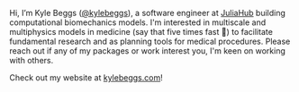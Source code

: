 Hi, I’m Kyle Beggs ([@kylebeggs](https://github.com/kylebeggs)), a software engineer at [JuliaHub](https://juliahub.com/) building computational biomechanics models. I'm interested in multiscale and multiphysics models in medicine (say that five times fast 🤣) to facilitate fundamental research and as planning tools for medical procedures. Please reach out if any of my packages or work interest you, I'm keen on working with others.

Check out my website at [kylebeggs.com](https://kylebeggs.com)!

<!---
kylebeggs/kylebeggs is a ✨ special ✨ repository because its `README.md` (this file) appears on your GitHub profile.
You can click the Preview link to take a look at your changes.
--->
